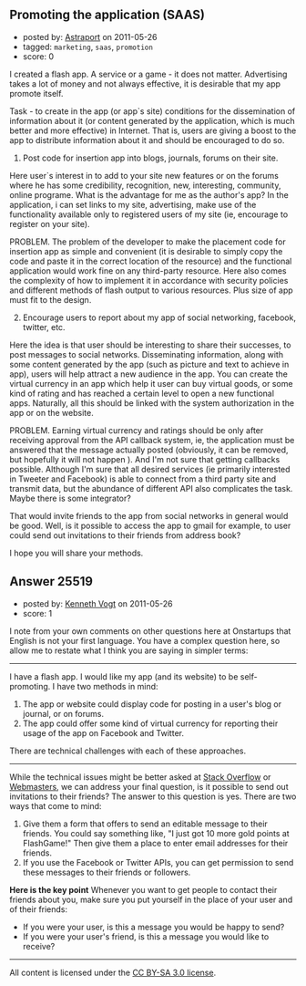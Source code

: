 ## Promoting the application (SAAS)

- posted by: [Astraport](https://stackexchange.com/users/-1/9202-astraport) on 2011-05-26
- tagged: `marketing`, `saas`, `promotion`
- score: 0

I created a flash app. A service or a game - it does not matter. Advertising takes a lot of money and not always effective, it is desirable that my app promote itself.

Task - to create in the app (or app`s site) conditions for the dissemination of information about it (or content generated by the application, which is much better and more effective) in Internet. That is, users are giving a boost to the app to distribute information about it and should be encouraged to do so.

1. Post code for insertion app into blogs, journals, forums on their site.

Here user`s interest in to add to your site new features or on the forums where he has some credibility, recognition, new, interesting, community, online programe. What is the advantage for me as the author's app? In the application, i can set links to my site, advertising, make use of the functionality available only to registered users of my site (ie, encourage to register on your site).

PROBLEM. The problem of the developer to make the placement code for insertion app as simple and convenient (it is desirable to simply copy the code and paste it in the correct location of the resource) and the functional application would work fine on any third-party resource. Here also comes the complexity of how to implement it in accordance with security policies and different methods of flash output to various resources. Plus size of app must fit to the design.


2. Encourage users to report about my app of social networking, facebook, twitter, etc.

Here the idea is that user should be interesting to share their successes, to post messages to social networks. Disseminating information, along with some content generated by the app (such as picture and text to achieve in app), users will help attract a new audience in the app. You can create the virtual currency in an app which help it user can buy virtual goods, or some kind of rating and has reached a certain level to open a new functional apps. Naturally, all this should be linked with the system authorization in the app or on the website.

PROBLEM. Earning virtual currency and ratings should be only after receiving approval from the API callback system, ie, the application must be answered that the message actually posted (obviously, it can be removed, but hopefully it will not happen ). And I'm not sure that getting callbacks possible.
Although I'm sure that all desired services (ie primarily interested in Tweeter and Facebook) is able to connect from a third party site and transmit data, but the abundance of different API also complicates the task. Maybe there is some integrator?

That would invite friends to the app from social networks in general would be good.
Well, is it possible to access the app to gmail for example, to user could send out invitations to their friends from address book?

I hope you will share your methods.


## Answer 25519

- posted by: [Kenneth Vogt](https://stackexchange.com/users/-1/6736-kenneth-vogt) on 2011-05-26
- score: 1

<p>I note from your own comments on other questions here at Onstartups that English is not your first language. You have a complex question here, so allow me to restate what I think you are saying in simpler terms:</p>

<hr>

<p>I have a flash app. I would like my app (and its website) to be self-promoting. I have two methods in mind:</p>

<ol>
<li>The app or website could display code for posting in a user's blog or journal, or on forums.</li>
<li>The app could offer some kind of virtual currency for reporting their usage of the app on Facebook and Twitter.</li>
</ol>

<p>There are technical challenges with each of these approaches.</p>

<hr>

<p>While the technical issues might be better asked at <a href="http://stackoverflow.com/">Stack Overflow</a> or <a href="http://webmasters.stackexchange.com">Webmasters</a>, we can address your final question, is it possible to send out invitations to their friends? The answer to this question is yes. There are two ways that come to mind:</p>

<ol>
<li>Give them a form that offers to send an editable message to their friends. You could say something like, "I just got 10 more gold points at FlashGame!" Then give them a place to enter email addresses for their friends.</li>
<li>If you use the Facebook or Twitter APIs, you can get permission to send these messages to their friends or followers.</li>
</ol>

<p><strong>Here is the key point</strong> Whenever you want to get people to contact their friends about you, make sure you put yourself in the place of your user and of their friends:</p>

<ul>
<li>If you were your user, is this a message you would be happy to send?</li>
<li>If you were your user's friend, is this a message you would like to receive?</li>
</ul>




---

All content is licensed under the [CC BY-SA 3.0 license](https://creativecommons.org/licenses/by-sa/3.0/).
